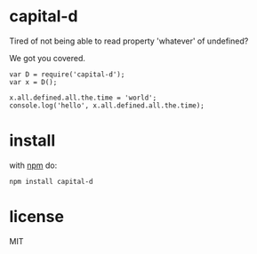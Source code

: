 # capital-d

Tired of not being able to read property 'whatever' of undefined?

We got you covered.

```JS
var D = require('capital-d');
var x = D();

x.all.defined.all.the.time = 'world';
console.log('hello', x.all.defined.all.the.time);
```

# install
with [npm](https://npmjs.org) do:

```
npm install capital-d
```

# license

MIT
